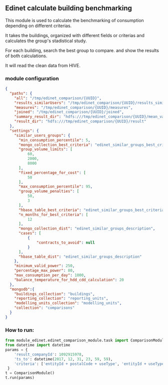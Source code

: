 ## Edinet calculate building benchmarking

This module is used to calculate the benchmarking of consumption depending on different criterias.

It takes the buildings, organized with different fields or criterias and calculates the group's stadistical study.

For each building, search the best group to compare. and show the results of both calculations.

It will read the clean data from HIVE.
### module configuration

```json
{
  "paths": {
    "all": "/tmp/edinet_comparison/{UUID}",
    "results_similarUsers": "/tmp/edinet_comparison/{UUID}/results_similarUsers",
    "measures": "/tmp/edinet_comparison/{UUID}/measures",
    "joined": "/tmp/edinet_comparison/{UUID}/joined",
    "summary_result_dir": "hdfs:///tmp/edinet_comparison/{UUID}/mean_values_text",
    "result_dir": "hdfs:///tmp/edinet_comparison/{UUID}/result"
  },
  "settings": {
    "similar_users_groups": {
      "min_consumption_percentile": 5,
      "mongo_collection_best_criteria": "edinet_similar_groups_best_criteria",
      "group_volume_limits": [
          60,
          2000,
          8000
      ],
      "fixed_percentage_for_cost": [
          50
      ],
      "max_consumption_percentile": 95,
      "group_volume_penalties": [
          50,
          3
      ],
      "hbase_table_best_criteria": "edinet_similar_groups_best_criteria",
      "n_months_for_best_criteria": [
          12
      ],
      "mongo_collection_dist": "edinet_similar_groups_description",
      "cases": [
          {
              "contracts_to_avoid": null
          }
      ],
      "hbase_table_dist": "edinet_similar_groups_description"
    },
    "minimum_valid_power": 250,
    "percentage_max_power": 80,
    "max_consumption_per_day": 1000,
    "balance_temperature_for_hdd_cdd_calculation": 20
  },
  "mongodb":{
    "buildings_collection": "buildings",
    "reporting_collection": "reporting_units",
    "modelling_units_collection": "modelling_units",
    "collection": "comparisons"
  }
}
```

### How to run:

``` python
from module_edinet.edinet_comparison_module.task import ComparisonModule
from datetime import datetime
params = {
    'result_companyId': 1092915978,
    'ts_to': datetime(2017, 12, 31, 23, 59, 59),
    'criteria': ['entityId + postalCode + useType', 'entityId + useType']
 }
t = ComparisonModule()
t.run(params) 
```
 